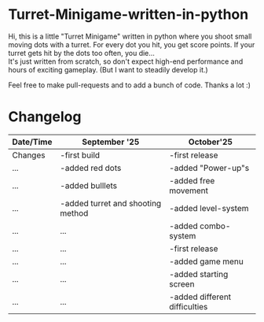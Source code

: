 # Turret-Minigame-written-in-python
Hi, this is a little "Turret Minigame" written in python where you shoot small moving dots with a turret. For every dot you hit, you get score points. If your turret gets hit by the dots too often, you die...  
It's just written from scratch, so don't expect high-end performance and hours of exciting gameplay. 
(But I want to steadily develop it.)

Feel free to make pull-requests and to add a bunch of code. Thanks a lot :)

# Changelog

| Date/Time | September '25 | October'25 |
| --- | --- | --- |
| Changes |   -first build | -first release 
| ...     |-added red dots | -added "Power-up"s 
| ...     |-added bulllets | -added free movement 
| ...     |-added turret and shooting method | -added level-system
| ...     | ...            | -added combo-system 
| ...     | ...            | -first release 
| ...     | ...            | -added game menu 
| ...     | ...            | -added starting screen
| ...     | ...            | -added different difficulties
